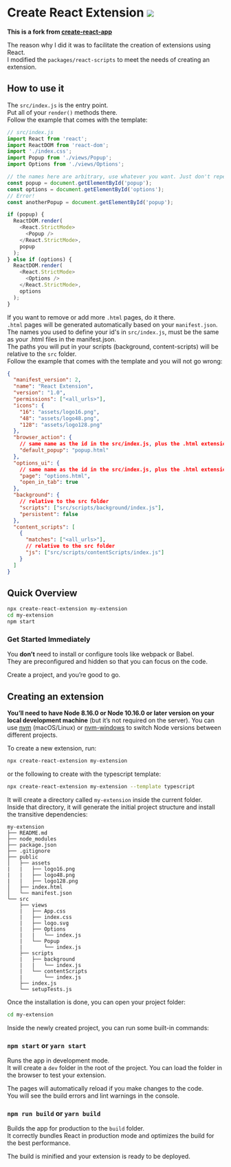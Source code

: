 # Create React Extension ![](https://img.shields.io/badge/version-0.4.0--beta-yellow)

<b>This is a fork from [create-react-app](https://github.com/facebook/create-react-app)<br></b>

The reason why I did it was to facilitate the creation of extensions using React.<br>
I modified the `packages/react-scripts` to meet the needs of creating an extension.

## How to use it

The `src/index.js` is the entry point.<br>
Put all of your `render()` methods there.<br>
Follow the example that comes with the template:

```js
// src/index.js
import React from 'react';
import ReactDOM from 'react-dom';
import './index.css';
import Popup from './views/Popup';
import Options from './views/Options';

// the names here are arbitrary, use whatever you want. Just don't repeat them
const popup = document.getElementById('popup');
const options = document.getElementById('options');
// Error!
const anotherPopup = document.getElementById('popup');

if (popup) {
  ReactDOM.render(
    <React.StrictMode>
      <Popup />
    </React.StrictMode>,
    popup
  );
} else if (options) {
  ReactDOM.render(
    <React.StrictMode>
      <Options />
    </React.StrictMode>,
    options
  );
}
```

If you want to remove or add more `.html` pages, do it there.<br>
`.html` pages will be generated automatically based on your `manifest.json`.<br>
The names you used to define your id's in `src/index.js`, must be the same as your .html files in the manifest.json.<br>
The paths you will put in your scripts (background, content-scripts) will be relative to the `src` folder.<br>
Follow the example that comes with the template and you will not go wrong:<br>

```json
{
  "manifest_version": 2,
  "name": "React Extension",
  "version": "1.0",
  "permissions": ["<all_urls>"],
  "icons": {
    "16": "assets/logo16.png",
    "48": "assets/logo48.png",
    "128": "assets/logo128.png"
  },
  "browser_action": {
    // same name as the id in the src/index.js, plus the .html extension
    "default_popup": "popup.html"
  },
  "options_ui": {
    // same name as the id in the src/index.js, plus the .html extension
    "page": "options.html",
    "open_in_tab": true
  },
  "background": {
    // relative to the src folder
    "scripts": ["src/scripts/background/index.js"],
    "persistent": false
  },
  "content_scripts": [
    {
      "matches": ["<all_urls>"],
      // relative to the src folder
      "js": ["src/scripts/contentScripts/index.js"]
    }
  ]
}
```

## Quick Overview

```sh
npx create-react-extension my-extension
cd my-extension
npm start
```

### Get Started Immediately

You **don’t** need to install or configure tools like webpack or Babel.<br>
They are preconfigured and hidden so that you can focus on the code.

Create a project, and you’re good to go.

## Creating an extension

**You’ll need to have Node 8.16.0 or Node 10.16.0 or later version on your local development machine** (but it’s not required on the server). You can use [nvm](https://github.com/creationix/nvm#installation) (macOS/Linux) or [nvm-windows](https://github.com/coreybutler/nvm-windows#node-version-manager-nvm-for-windows) to switch Node versions between different projects.

To create a new extension, run:

```sh
npx create-react-extension my-extension
```

or the following to create with the typescript template:

```sh
npx create-react-extension my-extension --template typescript
```

It will create a directory called `my-extension` inside the current folder.<br>
Inside that directory, it will generate the initial project structure and install the transitive dependencies:

```
my-extension
├── README.md
├── node_modules
├── package.json
├── .gitignore
├── public
│   ├── assets
|   |   ├── logo16.png
|   |   ├── logo48.png
|   |   ├── logo128.png
│   ├── index.html
│   └── manifest.json
└── src
    ├── views
    |   ├── App.css
    |   ├── index.css
    |   ├── logo.svg
    |   ├── Options
    |   |   └── index.js
    |   └── Popup
    |       └── index.js
    ├── scripts
    |   ├── background
    |   |   └── index.js
    |   └── contentScripts
    |       └── index.js
    ├── index.js
    └── setupTests.js
```

Once the installation is done, you can open your project folder:

```sh
cd my-extension
```

Inside the newly created project, you can run some built-in commands:

### `npm start` or `yarn start`

Runs the app in development mode.<br>
It will create a `dev` folder in the root of the project.
You can load the folder in the browser to test your extension.

The pages will automatically reload if you make changes to the code.<br>
You will see the build errors and lint warnings in the console.

### `npm run build` or `yarn build`

Builds the app for production to the `build` folder.<br>
It correctly bundles React in production mode and optimizes the build for the best performance.

The build is minified and your extension is ready to be deployed.<br>
